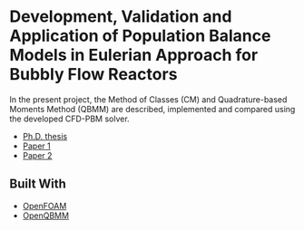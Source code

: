 # Development, Validation and Application of Population Balance Models in Eulerian Approach for Bubbly Flow Reactors


In the present project, the Method of Classes (CM) and Quadrature-based Moments Method (QBMM) are described, implemented and compared
using the developed CFD-PBM solver.

* [Ph.D. thesis](https://savoirs.usherbrooke.ca/handle/11143/14455)  
* [Paper 1](https://www.mdpi.com/2305-7084/2/1/8) 
* [Paper 2](https://onlinelibrary.wiley.com/doi/abs/10.1002/cjce.23470) 


## Built With

* [OpenFOAM](https://openfoam.org/) 
* [OpenQBMM](https://www.openqbmm.org/) 

